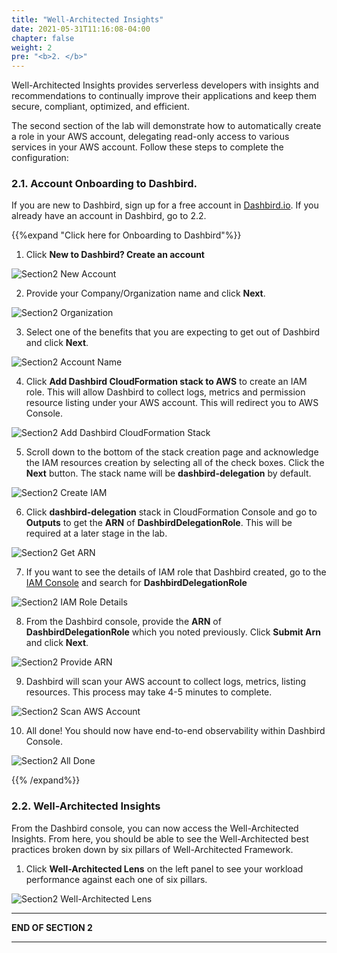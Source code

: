 ```yaml
---
title: "Well-Architected Insights"
date: 2021-05-31T11:16:08-04:00
chapter: false
weight: 2
pre: "<b>2. </b>"
---
```


Well-Architected Insights provides serverless developers with insights and recommendations to continually improve their applications and keep them secure, compliant, optimized, and efficient.

The second section of the lab will demonstrate how to automatically create a role in your AWS account, delegating read-only access to various services in your AWS account. Follow these steps to complete the configuration:

### 2.1. Account Onboarding to Dashbird.

If you are new to Dashbird, sign up for a free account in [Dashbird.io](https://dashbird.io/).
If you already have an account in Dashbird, go to 2.2.

{{%expand "Click here for Onboarding to Dashbird"%}}

1. Click **New to Dashbird? Create an account**

![Section2 New Account](/wapartners/100_Automating_Serverless_Best_Practices_with_Dashbird/Images/section2/section2-new-account.png)

2. Provide your Company/Organization name and click **Next**.

![Section2 Organization](/wapartners/100_Automating_Serverless_Best_Practices_with_Dashbird/Images/section2/section2-organization.png)

3. Select one of the benefits that you are expecting to get out of Dashbird and click **Next**.

![Section2 Account Name](/wapartners/100_Automating_Serverless_Best_Practices_with_Dashbird/Images/section2/section2-account-name.png)

4. Click **Add Dashbird CloudFormation stack to AWS** to create an IAM role. This will allow Dashbird to collect logs, metrics and permission resource listing under your AWS account. This will redirect you to AWS Console.

![Section2 Add Dashbird CloudFormation Stack](/wapartners/100_Automating_Serverless_Best_Practices_with_Dashbird/Images/section2/section2-add-dashbird-cloudformation-stack.png)

5. Scroll down to the bottom of the stack creation page and acknowledge the IAM resources creation by selecting all of the check boxes. Click the **Next** button. The stack name will be **dashbird-delegation** by default.

![Section2 Create IAM](/wapartners/100_Automating_Serverless_Best_Practices_with_Dashbird/Images/section2/section2-create-iam.png)

6. Click **dashbird-delegation** stack in CloudFormation Console and go to **Outputs** to get the **ARN** of **DashbirdDelegationRole**. This will be required at a later stage in the lab.

![Section2 Get ARN](/wapartners/100_Automating_Serverless_Best_Practices_with_Dashbird/Images/section2/section2-get-arn.png)

7. If you want to see the details of IAM role that Dashbird created, go to the [IAM Console](https://console.aws.amazon.com/iamv2/home?#/roles) and search for **DashbirdDelegationRole**

![Section2 IAM Role Details](/wapartners/100_Automating_Serverless_Best_Practices_with_Dashbird/Images/section2/section2-iam-role-details.png)

8. From the Dashbird console, provide the **ARN** of **DashbirdDelegationRole** which you noted previously. Click **Submit Arn** and click **Next**.

![Section2 Provide ARN](/wapartners/100_Automating_Serverless_Best_Practices_with_Dashbird/Images/section2/section2-provide-arn.png)

9. Dashbird will scan your AWS account to collect logs, metrics, listing resources. This process may take 4-5 minutes to complete.

![Section2 Scan AWS Account](/wapartners/100_Automating_Serverless_Best_Practices_with_Dashbird/Images/section2/section2-scan-aws-account.png)

10. All done! You should now have end-to-end observability within Dashbird Console.

![Section2 All Done](/wapartners/100_Automating_Serverless_Best_Practices_with_Dashbird/Images/section2/section2-all-done.png)

{{% /expand%}}


### 2.2. Well-Architected Insights

From the Dashbird console, you can now access the Well-Architected Insights. From here, you should be able to see the Well-Architected best practices broken down by six pillars of Well-Architected Framework.

1. Click **Well-Architected Lens** on the left panel to see your workload performance against each one of six pillars.

![Section2 Well-Architected Lens](/wapartners/100_Automating_Serverless_Best_Practices_with_Dashbird/Images/section2/section2-well-architected-lens.png)

___
**END OF SECTION 2**
___
